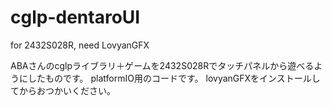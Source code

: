 # cglp-dentaroUI
for 2432S028R, need LovyanGFX 

ABAさんのcglpライブラリ＋ゲームを2432S028Rでタッチパネルから遊べるようにしたものです。
platformIO用のコードです。
lovyanGFXをインストールしてからおつかいください。
